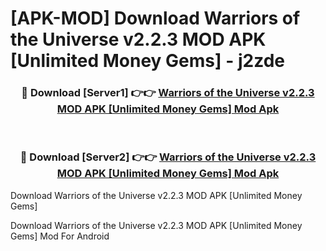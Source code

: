 # [APK-MOD] Download Warriors of the Universe v2.2.3 MOD APK [Unlimited Money Gems] - j2zde


<div align="center">
<h3>🔴 Download [Server1] 👉👉 <a href="https://apk-comot.site?title=Warriors_of_the_Universe_v2.2.3_MOD_APK_[Unlimited_Money_Gems]">Warriors of the Universe v2.2.3 MOD APK [Unlimited Money Gems] Mod Apk</a></h3><br>
<h3>🔴 Download [Server2] 👉👉 <a href="https://apk-comot.site?title=Warriors_of_the_Universe_v2.2.3_MOD_APK_[Unlimited_Money_Gems]">Warriors of the Universe v2.2.3 MOD APK [Unlimited Money Gems] Mod Apk</a></h3>
</div>



Download Warriors of the Universe v2.2.3 MOD APK [Unlimited Money Gems] 

Download Warriors of the Universe v2.2.3 MOD APK [Unlimited Money Gems] Mod For Android